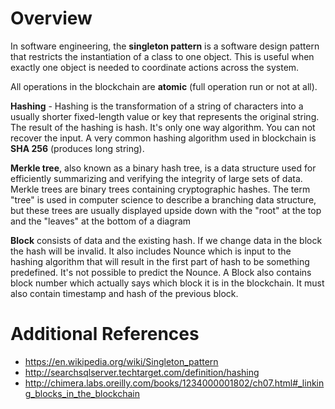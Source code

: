 
# Overview

In software engineering, the __singleton pattern__ is a software design pattern that restricts the instantiation of a class to one object. This is useful when exactly one object is needed to coordinate actions across the system.

All operations in the blockchain are __atomic__ (full operation run or not at all).

__Hashing__ - Hashing is the transformation of a string of characters into a usually shorter fixed-length value or key that represents the original string. The result of the hashing is hash. It's only one way algorithm. You can not recover the input. A very common hashing algorithm used in blockchain is __SHA 256__ (produces long string).

__Merkle tree__, also known as a binary hash tree, is a data structure used for efficiently summarizing and verifying the integrity of large sets of data. Merkle trees are binary trees containing cryptographic hashes. The term "tree" is used in computer science to describe a branching data structure, but these trees are usually displayed upside down with the "root" at the top and the "leaves" at the bottom of a diagram

__Block__ consists of data and the existing hash. If we change data in the block the hash will be invalid. It also includes Nounce which is input to the hashing algorithm that will result in the first part of hash to be something predefined. It's not possible to predict the Nounce. A Block also contains block number which actually says which block it is in the blockchain. It must also contain timestamp and hash of the previous block.

# Additional References
- https://en.wikipedia.org/wiki/Singleton_pattern
- http://searchsqlserver.techtarget.com/definition/hashing
- http://chimera.labs.oreilly.com/books/1234000001802/ch07.html#_linking_blocks_in_the_blockchain
